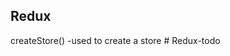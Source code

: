 Redux
----------------------------------------------------------------
createStore() -used to create a store # Redux-todo
